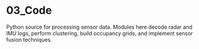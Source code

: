 # 03_Code

Python source for processing sensor data. Modules here decode radar and IMU logs, perform clustering, build occupancy grids, and implement sensor fusion techniques.
